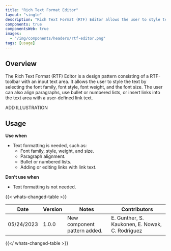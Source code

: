 ```yaml
---
title: "Rich Text Format Editor"
layout: "single"
description: "Rich Text Format (RTF) Editor allows the user to style text font and layout in a text input field."
components: true
componentsWeb: true
images:
  - "/img/components/headers/rtf-editor.png"
tags: [usage]
---
```


## Overview

The Rich Text Format (RTF) Editor is a design pattern consisting of a RTF-toolbar with an input text area. It allows the user to style the text by selecting the font family, font style, font weight, and the font size. The user can also align paragraphs, use bullet or numbered lists, or insert links into the text area with a user-defined link text.

ADD ILLUSTRATION

## Usage

**Use when**

- Text formatting is needed, such as:
  - Font family, style, weight, and size.
  - Paragraph alignment.
  - Bullet or numbered lists.
  - Adding or editing links with link text.

**Don’t use when**

- Text formatting is not needed.

{{< whats-changed-table >}}

| Date       | Version | Notes                        | Contributors                                    |
| ---------- | ------- | ---------------------------- | ----------------------------------------------- |
| 05/24/2023 | 1.0.0   | New component pattern added. | E. Gunther, S. Kaukonen, E. Nowak, C. Rodriguez |

{{</ whats-changed-table >}}
